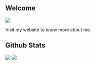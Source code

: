 ## Welcome

![](https://komarev.com/ghpvc/?username=231tr0n)

Visit my website to know more about me.

## Github Stats
![](https://komarev.com/ghpvc/?username=231tr0n)
<img src = 'https://github-readme-stats.vercel.app/api/top-langs/?username=231tr0n' />
